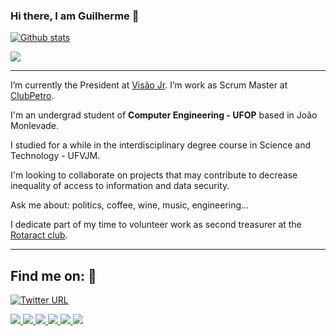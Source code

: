 ### Hi there, I am Guilherme 👋

[![Github stats](https://github-readme-stats.vercel.app/api?username=guiinow&count_private=true&show_icons=true&hide_border=true&theme=tokyonight)](https://github.com/guiinow/github-readme-stats)

<a href="https://github-readme-stats.anuraghazra1.vercel.app/api/top-langs/?username=guiinow">
  <img align="center" src="https://github-readme-stats.anuraghazra1.vercel.app/api/top-langs/?username=guiinow&layout=compact&theme=radical" />
</a>

<hr>

I’m currently the President at [Visão Jr](https://www.visaojr.com.br/). 
I’m work as Scrum Master at [ClubPetro](https://www.clibpetro.com). 

I'm an undergrad student of **Computer Engineering - UFOP** based in João Monlevade.

I studied for a while in the interdisciplinary degree course in Science and Technology -  UFVJM.

I'm looking to collaborate on projects that may contribute to decrease inequality of access to information and data security.

Ask me about: politics, coffee, wine, music, engineering...

I dedicate part of my time to volunteer work as second treasurer at the [Rotaract club](https://www.rotary.org/pt/get-involved/rotaract-clubs).
<hr>

## Find me on: :iphone:

[![Twitter URL](https://img.shields.io/badge/my--website-guiinow-green)](https://guiinow.github.io/)

<a href="https://web.whatsapp.com/send?phone=5533999428324" alt="WhatsApp" target="_blank">
    <img src="https://img.shields.io/badge/-WhatsApp-4c4c4c?style=flat-square&logo=WhatsApp&logoColor=white" />
  </a>
 <a href="https://www.linkedin.com/in/guiiferreira/" alt="LinkedIn" target="_blank">
    <img src="https://img.shields.io/badge/-LinkedIn-4c4c4c?style=flat-square&logo=Linkedin&logoColor=white" />
  </a>
  <a href="https://guiinow.medium.com/" alt="Medium" target="_blank">
    <img src="https://img.shields.io/badge/-Medium-4c4c4c?style=flat-square&logo=Medium&logoColor=white" />
  </a>
  <a href="https://github.com/guiinow" alt="GitHub" target="_blank">
    <img src="https://img.shields.io/badge/-GitHub-4c4c4c?style=flat-square&logo=Github&logoColor=white" />
  </a>
  <a href="https://www.instagram.com/guiinow/" alt="GitHub" target="_blank">
    <img src="https://img.shields.io/badge/-Instagram-4c4c4c?style=flat-square&logo=Instagram&logoColor=white" />
  </a>
  
  <a href="https://github.com/guiinow" alt="Views" target="_blank">
    <img src="https://komarev.com/ghpvc/?username=guiinow&color=gray&style=flat-square" />
  </a>


<!--
**guiinow/guiinow** is a ✨ _special_ ✨ repository because its `README.md` (this file) appears on your GitHub profile.

Here are some ideas to get you started:

- 🔭 I’m currently working on ...
- 🌱 I’m currently learning ...
- 👯 I’m looking to collaborate on ...
- 🤔 I’m looking for help with ...
- 💬 Ask me about ...
- 📫 How to reach me: ...
- 😄 Pronouns: ...
- ⚡ Fun fact: ...
-->
